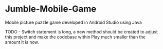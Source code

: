 # Jumble-Mobile-Game
Mobile picture puzzle game developed in Android Studio using Java

TODO - Switch statement is long, a new method should be created to adjust this project and make the codebase within Play much smaller than the amount it is now.

